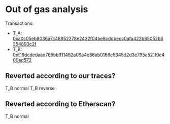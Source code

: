 # Out of gas analysis

Transactions:
- T_A: [0xa0c05eb8036a7c48952278e2432f04be8cddbecc0afa422b65052b6354893c2f](https://etherscan.io/tx/0xa0c05eb8036a7c48952278e2432f04be8cddbecc0afa422b65052b6354893c2f)
- T_B: [0xf19dcdedaad765bb911492a09a4e66ab0166e5345d2d3e795a521f0c400ad572](https://etherscan.io/tx/0xf19dcdedaad765bb911492a09a4e66ab0166e5345d2d3e795a521f0c400ad572)

## Reverted according to our traces?

T_B normal
T_B reverse

## Reverted according to Etherscan?

T_B normal